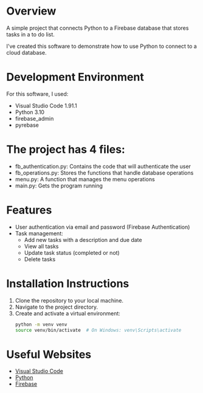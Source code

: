 # Overview

A simple project that connects Python to a Firebase database that stores
tasks in a to do list.

I've created this software to demonstrate how to use Python to connect to a cloud database.

# Development Environment

For this software, I used:
- Visual Studio Code 1.91.1
- Python 3.10
- firebase_admin
- pyrebase

# The project has 4 files:
- fb_authentication.py: Contains the code that will authenticate the user
- fb_operations.py: Stores the functions that handle database operations
- menu.py: A function that manages the menu operations
- main.py: Gets the program running

# Features
- User authentication via email and password (Firebase Authentication)
- Task management:
  - Add new tasks with a description and due date
  - View all tasks
  - Update task status (completed or not)
  - Delete tasks

# Installation Instructions
1. Clone the repository to your local machine.
2. Navigate to the project directory.
3. Create and activate a virtual environment:
   ```bash
   python -m venv venv
   source venv/bin/activate  # On Windows: venv\Scripts\activate


# Useful Websites

* [Visual Studio Code](https://code.visualstudio.com/)
* [Python](https://www.python.org/)
* [Firebase](https://console.firebase.google.com/)